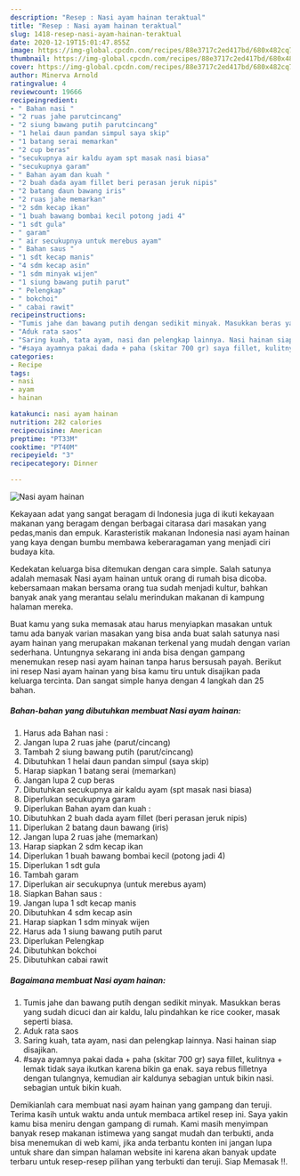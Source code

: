 ```yaml
---
description: "Resep : Nasi ayam hainan teraktual"
title: "Resep : Nasi ayam hainan teraktual"
slug: 1418-resep-nasi-ayam-hainan-teraktual
date: 2020-12-19T15:01:47.855Z
image: https://img-global.cpcdn.com/recipes/88e3717c2ed417bd/680x482cq70/nasi-ayam-hainan-foto-resep-utama.jpg
thumbnail: https://img-global.cpcdn.com/recipes/88e3717c2ed417bd/680x482cq70/nasi-ayam-hainan-foto-resep-utama.jpg
cover: https://img-global.cpcdn.com/recipes/88e3717c2ed417bd/680x482cq70/nasi-ayam-hainan-foto-resep-utama.jpg
author: Minerva Arnold
ratingvalue: 4
reviewcount: 19666
recipeingredient:
- " Bahan nasi "
- "2 ruas jahe parutcincang"
- "2 siung bawang putih parutcincang"
- "1 helai daun pandan simpul saya skip"
- "1 batang serai memarkan"
- "2 cup beras"
- "secukupnya air kaldu ayam spt masak nasi biasa"
- "secukupnya garam"
- " Bahan ayam dan kuah "
- "2 buah dada ayam fillet beri perasan jeruk nipis"
- "2 batang daun bawang iris"
- "2 ruas jahe memarkan"
- "2 sdm kecap ikan"
- "1 buah bawang bombai kecil potong jadi 4"
- "1 sdt gula"
- " garam"
- " air secukupnya untuk merebus ayam"
- " Bahan saus "
- "1 sdt kecap manis"
- "4 sdm kecap asin"
- "1 sdm minyak wijen"
- "1 siung bawang putih parut"
- " Pelengkap"
- " bokchoi"
- " cabai rawit"
recipeinstructions:
- "Tumis jahe dan bawang putih dengan sedikit minyak. Masukkan beras yang sudah dicuci dan air kaldu, lalu pindahkan ke rice cooker, masak seperti biasa."
- "Aduk rata saos"
- "Saring kuah, tata ayam, nasi dan pelengkap lainnya. Nasi hainan siap disajikan."
- "#saya ayamnya pakai dada + paha (skitar 700 gr) saya fillet, kulitnya + lemak tidak saya ikutkan karena bikin ga enak. saya rebus filletnya dengan tulangnya, kemudian air kaldunya sebagian untuk bikin nasi. sebagian untuk bikin kuah."
categories:
- Recipe
tags:
- nasi
- ayam
- hainan

katakunci: nasi ayam hainan 
nutrition: 282 calories
recipecuisine: American
preptime: "PT33M"
cooktime: "PT40M"
recipeyield: "3"
recipecategory: Dinner

---
```



![Nasi ayam hainan](https://img-global.cpcdn.com/recipes/88e3717c2ed417bd/680x482cq70/nasi-ayam-hainan-foto-resep-utama.jpg)

Kekayaan adat yang sangat beragam di Indonesia juga di ikuti kekayaan makanan yang beragam dengan berbagai citarasa dari masakan yang pedas,manis dan empuk. Karasteristik makanan Indonesia nasi ayam hainan yang kaya dengan bumbu membawa keberaragaman yang menjadi ciri budaya kita.


Kedekatan keluarga bisa ditemukan dengan cara simple. Salah satunya adalah memasak Nasi ayam hainan untuk orang di rumah bisa dicoba. kebersamaan makan bersama orang tua sudah menjadi kultur, bahkan banyak anak yang merantau selalu merindukan makanan di kampung halaman mereka.



Buat kamu yang suka memasak atau harus menyiapkan masakan untuk tamu ada banyak varian masakan yang bisa anda buat salah satunya nasi ayam hainan yang merupakan makanan terkenal yang mudah dengan varian sederhana. Untungnya sekarang ini anda bisa dengan gampang menemukan resep nasi ayam hainan tanpa harus bersusah payah.
Berikut ini resep Nasi ayam hainan yang bisa kamu tiru untuk disajikan pada keluarga tercinta. Dan sangat simple hanya dengan 4 langkah dan 25 bahan.


<!--inarticleads1-->

##### Bahan-bahan yang dibutuhkan membuat Nasi ayam hainan:

1. Harus ada  Bahan nasi :
1. Jangan lupa 2 ruas jahe (parut/cincang)
1. Tambah 2 siung bawang putih (parut/cincang)
1. Dibutuhkan 1 helai daun pandan simpul (saya skip)
1. Harap siapkan 1 batang serai (memarkan)
1. Jangan lupa 2 cup beras
1. Dibutuhkan secukupnya air kaldu ayam (spt masak nasi biasa)
1. Diperlukan secukupnya garam
1. Diperlukan  Bahan ayam dan kuah :
1. Dibutuhkan 2 buah dada ayam fillet (beri perasan jeruk nipis)
1. Diperlukan 2 batang daun bawang (iris)
1. Jangan lupa 2 ruas jahe (memarkan)
1. Harap siapkan 2 sdm kecap ikan
1. Diperlukan 1 buah bawang bombai kecil (potong jadi 4)
1. Diperlukan 1 sdt gula
1. Tambah  garam
1. Diperlukan  air secukupnya (untuk merebus ayam)
1. Siapkan  Bahan saus :
1. Jangan lupa 1 sdt kecap manis
1. Dibutuhkan 4 sdm kecap asin
1. Harap siapkan 1 sdm minyak wijen
1. Harus ada 1 siung bawang putih parut
1. Diperlukan  Pelengkap
1. Dibutuhkan  bokchoi
1. Dibutuhkan  cabai rawit




<!--inarticleads2-->

##### Bagaimana membuat  Nasi ayam hainan:

1. Tumis jahe dan bawang putih dengan sedikit minyak. Masukkan beras yang sudah dicuci dan air kaldu, lalu pindahkan ke rice cooker, masak seperti biasa.
1. Aduk rata saos
1. Saring kuah, tata ayam, nasi dan pelengkap lainnya. Nasi hainan siap disajikan.
1. #saya ayamnya pakai dada + paha (skitar 700 gr) saya fillet, kulitnya + lemak tidak saya ikutkan karena bikin ga enak. saya rebus filletnya dengan tulangnya, kemudian air kaldunya sebagian untuk bikin nasi. sebagian untuk bikin kuah.




Demikianlah cara membuat nasi ayam hainan yang gampang dan teruji. Terima kasih untuk waktu anda untuk membaca artikel resep ini. Saya yakin kamu bisa meniru dengan gampang di rumah. Kami masih menyimpan banyak resep makanan istimewa yang sangat mudah dan terbukti, anda bisa menemukan di web kami, jika anda terbantu konten ini jangan lupa untuk share dan simpan halaman website ini karena akan banyak update terbaru untuk resep-resep pilihan yang terbukti dan teruji. Siap Memasak !!. 
